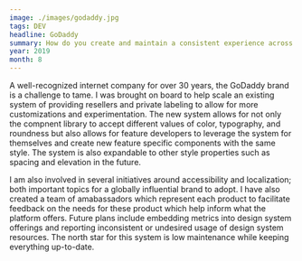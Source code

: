 ```yaml
---
image: ./images/godaddy.jpg
tags: DEV
headline: GoDaddy
summary: How do you create and maintain a consistent experience across a global brand which needs to be accessible, localized, and performant across several brands? GoDaddy has more challenges than I could have imagined when I started my journey in design systems.
year: 2019
month: 8
---
```

A well-recognized internet company for over 30 years, the GoDaddy brand is a challenge to tame. I was brought on board to help scale an existing system of providing resellers and private labeling to allow for more customizations and experimentation. The new system allows for not only the compnent library to accept different values of color, typography, and roundness but also allows for feature developers to leverage the system for themselves and create new feature specific components with the same style. The system is also expandable to other style properties such as spacing and elevation in the future.

I am also involved in several initiatives around accessibility and localization; both important topics for a globally influential brand to adopt. I have also created a team of amabassadors which represent each product to facilitate feedback on the needs for these product which help inform what the platform offers. Future plans include embedding metrics into design system offerings and reporting inconsistent or undesired usage of design system resources. The north star for this system is low maintenance while keeping everything up-to-date.
